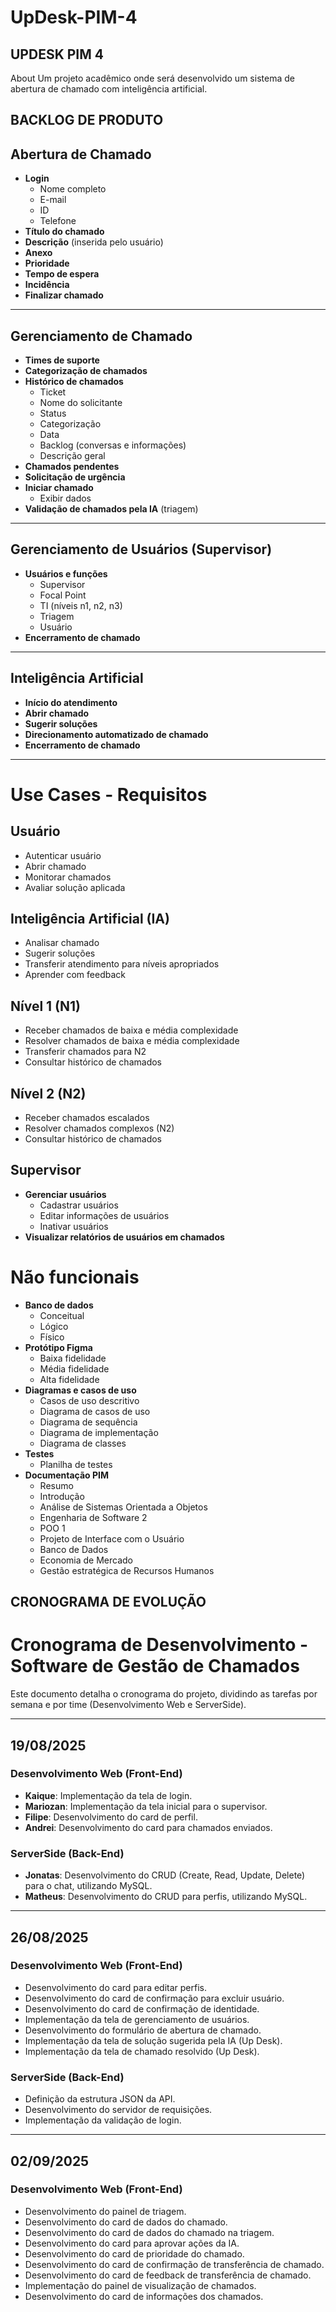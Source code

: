 # UpDesk-PIM-4
## UPDESK PIM 4
About Um projeto acadêmico onde será desenvolvido um sistema de abertura de chamado com inteligência artificial.
## BACKLOG DE PRODUTO
## Abertura de Chamado
- **Login**  
  - Nome completo  
  - E-mail  
  - ID  
  - Telefone  
- **Título do chamado**  
- **Descrição** (inserida pelo usuário)  
- **Anexo**  
- **Prioridade**  
- **Tempo de espera**  
- **Incidência**  
- **Finalizar chamado**  

---

## Gerenciamento de Chamado
- **Times de suporte**  
- **Categorização de chamados**  
- **Histórico de chamados**  
  - Ticket  
  - Nome do solicitante  
  - Status  
  - Categorização  
  - Data  
  - Backlog (conversas e informações)  
  - Descrição geral  
- **Chamados pendentes**  
- **Solicitação de urgência**  
- **Iniciar chamado**  
  - Exibir dados  
- **Validação de chamados pela IA** (triagem)  

---

## Gerenciamento de Usuários (Supervisor)
- **Usuários e funções**  
  - Supervisor  
  - Focal Point  
  - TI (níveis n1, n2, n3)  
  - Triagem  
  - Usuário
- **Encerramento de chamado**  

---

## Inteligência Artificial
- **Início do atendimento**  
- **Abrir chamado**  
- **Sugerir soluções**  
- **Direcionamento automatizado de chamado**  
- **Encerramento de chamado**  

---

# Use Cases - Requisitos

## Usuário
- Autenticar usuário  
- Abrir chamado  
- Monitorar chamados  
- Avaliar solução aplicada  

## Inteligência Artificial (IA)
- Analisar chamado  
- Sugerir soluções  
- Transferir atendimento para níveis apropriados  
- Aprender com feedback  

## Nível 1 (N1)
- Receber chamados de baixa e média complexidade  
- Resolver chamados de baixa e média complexidade  
- Transferir chamados para N2  
- Consultar histórico de chamados  

## Nível 2 (N2)
- Receber chamados escalados  
- Resolver chamados complexos (N2)  
- Consultar histórico de chamados  

## Supervisor
- **Gerenciar usuários**
  - Cadastrar usuários
  - Editar informações de usuários
  - Inativar usuários
- **Visualizar relatórios de usuários em chamados**

# Não funcionais 
- **Banco de dados**
  - Conceitual
  - Lógico
  - Físico
- **Protótipo Figma**
  - Baixa fidelidade
  - Média fidelidade
  - Alta fidelidade
- **Diagramas e casos de uso**
  - Casos de uso descritivo
  - Diagrama de casos de uso
  - Diagrama de sequência
  - Diagrama de implementação
  - Diagrama de classes
- **Testes**
  - Planilha de testes
- **Documentação PIM**
  - Resumo
  - Introdução
  - Análise de Sistemas Orientada a Objetos
  - Engenharia de Software 2
  - POO 1
  - Projeto de Interface com o Usuário
  - Banco de Dados
  - Economia de Mercado
  - Gestão estratégica de Recursos Humanos
## CRONOGRAMA DE EVOLUÇÃO
# Cronograma de Desenvolvimento - Software de Gestão de Chamados

Este documento detalha o cronograma do projeto, dividindo as tarefas por semana e por time (Desenvolvimento Web e ServerSide).

---

## **19/08/2025**

### **Desenvolvimento Web (Front-End)**
- **Kaique**: Implementação da tela de login.
- **Mariozan**: Implementação da tela inicial para o supervisor.
- **Filipe**: Desenvolvimento do card de perfil.
- **Andrei**: Desenvolvimento do card para chamados enviados.

### **ServerSide (Back-End)**
- **Jonatas**: Desenvolvimento do CRUD (Create, Read, Update, Delete) para o chat, utilizando MySQL.
- **Matheus**: Desenvolvimento do CRUD para perfis, utilizando MySQL.

---

## **26/08/2025**

### **Desenvolvimento Web (Front-End)**
- Desenvolvimento do card para editar perfis.
- Desenvolvimento do card de confirmação para excluir usuário.
- Desenvolvimento do card de confirmação de identidade.
- Implementação da tela de gerenciamento de usuários.
- Desenvolvimento do formulário de abertura de chamado.
- Implementação da tela de solução sugerida pela IA (Up Desk).
- Implementação da tela de chamado resolvido (Up Desk).

### **ServerSide (Back-End)**
- Definição da estrutura JSON da API.
- Desenvolvimento do servidor de requisições.
- Implementação da validação de login.

---

## **02/09/2025**

### **Desenvolvimento Web (Front-End)**
- Desenvolvimento do painel de triagem.
- Desenvolvimento do card de dados do chamado.
- Desenvolvimento do card de dados do chamado na triagem.
- Desenvolvimento do card para aprovar ações da IA.
- Desenvolvimento do card de prioridade do chamado.
- Desenvolvimento do card de confirmação de transferência de chamado.
- Desenvolvimento do card de feedback de transferência de chamado.
- Implementação do painel de visualização de chamados.
- Desenvolvimento do card de informações dos chamados.

